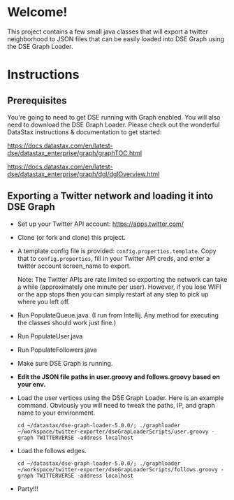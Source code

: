 Welcome!
====

This project contains a few small java classes that will export a twitter neighborhood to JSON files that can be easily loaded into DSE Graph using the DSE Graph Loader.

Instructions
=====

Prerequisites
----
You're going to need to get DSE running with Graph enabled. You will also need to download the DSE Graph Loader. Please check out the wonderful DataStax instructions & documentation to get started:

   https://docs.datastax.com/en/latest-dse/datastax_enterprise/graph/graphTOC.html
   
   https://docs.datastax.com/en/latest-dse/datastax_enterprise/graph/dgl/dglOverview.html
   
Exporting a Twitter network and loading it into DSE Graph
----

* Set up your Twitter API account: https://apps.twitter.com/
* Clone (or fork and clone) this project.
* A template config file is provided: `config.properties.template`. Copy that to `config.properties`, fill in your Twitter API creds, and enter a twitter account screen_name to export.

   Note: The Twitter APIs are rate limited so exporting the network can take a while (approximately one minute per user). However, if you lose WIFI or the app stops then you can simply restart at any step to pick up where you left off.

* Run PopulateQueue.java. (I run from Intellij. Any method for executing the classes should work just fine.)
* Run PopulateUser.java
* Run PopulateFollowers.java
* Make sure DSE Graph is running.
* **Edit the JSON file paths in user.groovy and follows.groovy based on your env.**
* Load the user vertices using the DSE Graph Loader. Here is an example command. Obviously you will need to tweak the paths, IP, and graph name to your environment.

   `cd ~/datastax/dse-graph-loader-5.0.0/; ./graphloader ~/workspace/twitter-exporter/dseGrapLoaderScripts/user.groovy -graph TWITTERVERSE -address localhost`
   
* Load the follows edges.

   `cd ~/datastax/dse-graph-loader-5.0.0/; ./graphloader ~/workspace/twitter-exporter/dseGrapLoaderScripts/follows.groovy -graph TWITTERVERSE -address localhost`
   
* Party!!!
